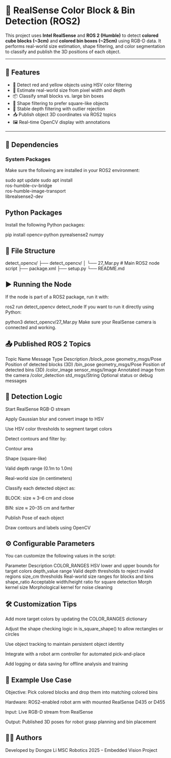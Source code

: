 # 🧠 RealSense Color Block & Bin Detection (ROS2)

This project uses **Intel RealSense** and **ROS 2 (Humble)** to detect **colored cube blocks (~3cm)** and **colored bin boxes (~25cm)** using RGB-D data. It performs real-world size estimation, shape filtering, and color segmentation to classify and publish the 3D positions of each object.

---

## 📸 Features

- 🎨 Detect red and yellow objects using HSV color filtering
- 📏 Estimate real-world size from pixel width and depth
- 📦 Classify small blocks vs. large bin boxes
- 🧠 Shape filtering to prefer square-like objects
- 🧼 Stable depth filtering with outlier rejection
- 📤 Publish object 3D coordinates via ROS2 topics
- 🖼 Real-time OpenCV display with annotations

---

## 🧰 Dependencies

### System Packages

Make sure the following are installed in your ROS2 environment:


sudo apt update
sudo apt install \
  ros-humble-cv-bridge \
  ros-humble-image-transport \
  librealsense2-dev 


## Python Packages

Install the following Python packages:

pip install opencv-python pyrealsense2 numpy

##  📂 File Structure
detect_opencv/
├── detect_opencv/
│   └── 27_Mar.py           # Main ROS2 node script
├── package.xml
├── setup.py
└── README.md

##  ▶️ Running the Node
If the node is part of a ROS2 package, run it with:

ros2 run detect_opencv detect_node
If you want to run it directly using Python:

python3 detect_opencv/27_Mar.py
Make sure your RealSense camera is connected and working.

## 📤 Published ROS 2 Topics
Topic Name	Message Type	Description
/block_pose	geometry_msgs/Pose	Position of detected blocks (3D)
/bin_pose	geometry_msgs/Pose	Position of detected bins (3D)
/color_image	sensor_msgs/Image	Annotated image from the camera
/color_detection	std_msgs/String	Optional status or debug messages

##  🧠 Detection Logic
Start RealSense RGB-D stream

Apply Gaussian blur and convert image to HSV

Use HSV color thresholds to segment target colors

Detect contours and filter by:

Contour area

Shape (square-like)

Valid depth range (0.1m to 1.0m)

Real-world size (in centimeters)

Classify each detected object as:

BLOCK: size ≈ 3–6 cm and close

BIN: size ≈ 20–35 cm and farther

Publish Pose of each object

Draw contours and labels using OpenCV

## ⚙️ Configurable Parameters
You can customize the following values in the script:

Parameter	Description
COLOR_RANGES	HSV lower and upper bounds for target colors
depth_value range	Valid depth thresholds to reject invalid regions
size_cm thresholds	Real-world size ranges for blocks and bins
shape_ratio	Acceptable width/height ratio for square detection
Morph kernel size	Morphological kernel for noise cleaning

## 🛠️ Customization Tips
Add more target colors by updating the COLOR_RANGES dictionary

Adjust the shape checking logic in is_square_shape() to allow rectangles or circles

Use object tracking to maintain persistent object identity

Integrate with a robot arm controller for automated pick-and-place

Add logging or data saving for offline analysis and training

## 🎯 Example Use Case
Objective: Pick colored blocks and drop them into matching colored bins

Hardware: ROS2-enabled robot arm with mounted RealSense D435 or D455

Input: Live RGB-D stream from RealSense

Output: Published 3D poses for robot grasp planning and bin placement

## 👨‍💻 Authors
Developed by Dongze Li
MSC Robotics 2025 – Embedded Vision Project

